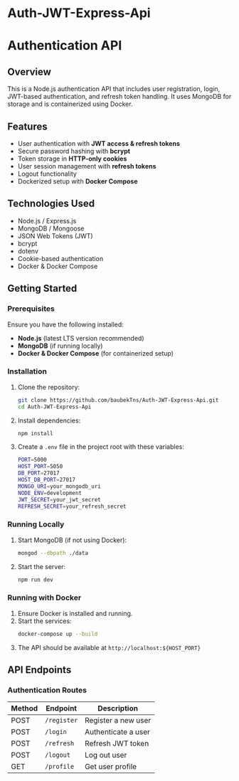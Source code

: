# Auth-JWT-Express-Api

# Authentication API

## Overview

This is a Node.js authentication API that includes user registration, login, JWT-based authentication, and refresh token handling. It uses MongoDB for storage and is containerized using Docker.

## Features

- User authentication with **JWT access & refresh tokens**
- Secure password hashing with **bcrypt**
- Token storage in **HTTP-only cookies**
- User session management with **refresh tokens**
- Logout functionality
- Dockerized setup with **Docker Compose**

## Technologies Used

- Node.js / Express.js
- MongoDB / Mongoose
- JSON Web Tokens (JWT)
- bcrypt
- dotenv
- Cookie-based authentication
- Docker & Docker Compose

## Getting Started

### Prerequisites

Ensure you have the following installed:

- **Node.js** (latest LTS version recommended)
- **MongoDB** (if running locally)
- **Docker & Docker Compose** (for containerized setup)

### Installation

1. Clone the repository:
   ```sh
   git clone https://github.com/baubekTns/Auth-JWT-Express-Api.git
   cd Auth-JWT-Express-Api
   ```
2. Install dependencies:
   ```sh
   npm install
   ```
3. Create a `.env` file in the project root with these variables:
   ```sh (Suggested ports)
   PORT=5000
   HOST_PORT=5050
   DB_PORT=27017
   HOST_DB_PORT=27017
   MONGO_URI=your_mongodb_uri
   NODE_ENV=development
   JWT_SECRET=your_jwt_secret
   REFRESH_SECRET=your_refresh_secret
   ```

### Running Locally

1. Start MongoDB (if not using Docker):
   ```sh
   mongod --dbpath ./data
   ```
2. Start the server:
   ```sh
   npm run dev
   ```

### Running with Docker

1. Ensure Docker is installed and running.
2. Start the services:
   ```sh
   docker-compose up --build
   ```
3. The API should be available at `http://localhost:${HOST_PORT}`

## API Endpoints

### **Authentication Routes**

| Method | Endpoint    | Description         |
| ------ | ----------- | ------------------- |
| POST   | `/register` | Register a new user |
| POST   | `/login`    | Authenticate a user |
| POST   | `/refresh`  | Refresh JWT token   |
| POST   | `/logout`   | Log out user        |
| GET    | `/profile`  | Get user profile    |
